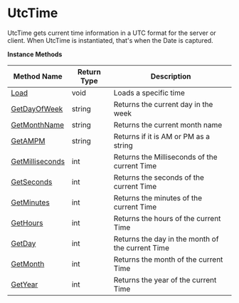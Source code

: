 # UtcTime

UtcTime gets current time information in a UTC format for the server or client. When UtcTime is instantiated, that's when the Date is captured.

**Instance Methods**

Method Name | Return Type | Description
--- | --- | ---
[Load](load.md) | void | Loads a specific time
[GetDayOfWeek](getdayofweek.md) | string | Returns the current day in the week
[GetMonthName](getmonthname.md) | string | Returns the current month name
[GetAMPM](getampm.md) | string | Returns if it is AM or PM as a string
[GetMilliseconds](getmilliseconds.md) | int | Returns the Milliseconds of the current Time
[GetSeconds](getseconds.md) | int | Returns the seconds of the current Time
[GetMinutes](getminutes.md) | int | Returns the minutes of the current Time
[GetHours](gethours.md) | int | Returns the hours of the current Time
[GetDay](getday.md) | int | Returns the day in the month of the current Time
[GetMonth](getmonth.md) | int | Returns the month of the current Time
[GetYear](getyear.md) | int | Returns the year of the current Time